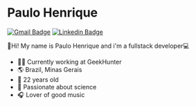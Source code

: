 # Paulo Henrique

[![Gmail Badge](https://img.shields.io/badge/-paulo.henriquepm@outlook.com-blue?style=flat&logo=Gmail&logoColor=white&link=mailto:paulo.henriquepm@outlook.com)](mailto:paulo.henriquepm@outlook.com)
[![Linkedin Badge](https://img.shields.io/badge/-PauloHenrique-blue?style=flat&logo=Linkedin&logoColor=white&link=https://www.linkedin.com/in/paulohenriquepm/)](https://www.linkedin.com/in/paulohenriquepm/) 

👋Hi! My name is Paulo Henrique and i'm a fullstack developer💻

- 👨‍💻 Currently working at GeekHunter
- 🌎 Brazil, Minas Gerais
- 🧑 22 years old
- 🌌 Passionate about science 
- 🎧 Lover of good music

<!--

**paulohenriquepm/paulohenriquepm** is a ✨ _special_ ✨ repository because its `README.md` (this file) appears on your GitHub profile.

Here are some ideas to get you started:

- 🔭 I’m currently working on ...
- 🌱 I’m currently learning ...
- 👯 I’m looking to collaborate on ...
- 🤔 I’m looking for help with ...
- 💬 Ask me about ...
- 📫 How to reach me: ...
- 😄 Pronouns: ...
- ⚡ Fun fact: ...
-->
